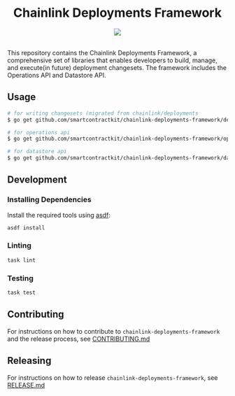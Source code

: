 <div align="center">
  <h1>Chainlink Deployments Framework</h1>
  <a><img src="https://github.com/smartcontractkit/chainlink-deployments-framework/actions/workflows/push-main.yml/badge.svg" /></a>
  <br/>
  <br/>
</div>


This repository contains the Chainlink Deployments Framework, a comprehensive set of libraries that enables developers to build, manage, and execute(in future) deployment changesets. 
The framework includes the Operations API and Datastore API.

## Usage

```bash
# for writing changesets (migrated from chainlink/deployments
$ go get github.com/smartcontractkit/chainlink-deployments-framework/deployment

# for operations api
$ go get github.com/smartcontractkit/chainlink-deployments-framework/operations

# for datastore api
$ go get github.com/smartcontractkit/chainlink-deployments-framework/datastore
```

## Development


### Installing Dependencies

Install the required tools using [asdf](https://asdf-vm.com/guide/getting-started.html):

```bash
asdf install
```

### Linting

```bash
task lint
```

### Testing

```bash
task test
```

## Contributing

For instructions on how to contribute to `chainlink-deployments-framework` and the release process,
see [CONTRIBUTING.md](https://github.com/smartcontractkit/chainlink-deployments-framework/blob/main/CONTRIBUTING.md)

## Releasing

For instructions on how to release `chainlink-deployments-framework`,
see [RELEASE.md](https://github.com/smartcontractkit/chainlink-deployments-framework/blob/main/RELEASE.md)
